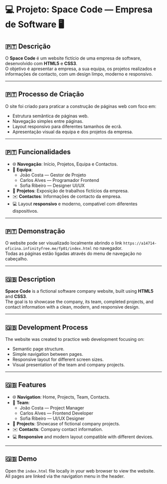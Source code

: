 # 💻 Projeto: Space Code — Empresa de Software 🖥️

## 🇵🇹 Descrição
O **Space Code** é um website fictício de uma empresa de software, desenvolvido com **HTML5** e **CSS3**.  
O objetivo é apresentar a empresa, a sua equipa, os projetos realizados e informações de contacto, com um design limpo, moderno e responsivo.

---

## 🇵🇹 Processo de Criação
O site foi criado para praticar a construção de páginas web com foco em:

- Estrutura semântica de páginas web.
- Navegação simples entre páginas.
- Layout responsivo para diferentes tamanhos de ecrã.
- Apresentação visual da equipa e dos projetos da empresa.

---

## 🇵🇹 Funcionalidades

- 🌐 **Navegação**: Início, Projetos, Equipa e Contactos.  
- 👥 **Equipa**:
  - João Costa — Gestor de Projeto  
  - Carlos Alves — Programador Frontend  
  - Sofia Ribeiro — Designer UI/UX  
- 📂 **Projetos**: Exposição de trabalhos fictícios da empresa.  
- ✉️ **Contactos**: Informações de contacto da empresa.  
- 💻 Layout **responsivo** e moderno, compatível com diferentes dispositivos.  

---

## 🇵🇹 Demonstração
O website pode ser visualizado localmente abrindo o link `https://a14714-oficina.infinityfree.me/fp01/index.html` no navegador.  
Todas as páginas estão ligadas através do menu de navegação no cabeçalho.

---

## 🇬🇧 Description
**Space Code** is a fictional software company website, built using **HTML5** and **CSS3**.  
The goal is to showcase the company, its team, completed projects, and contact information with a clean, modern, and responsive design.

---

## 🇬🇧 Development Process
The website was created to practice web development focusing on:

- Semantic page structure.
- Simple navigation between pages.
- Responsive layout for different screen sizes.
- Visual presentation of the team and company projects.

---

## 🇬🇧 Features

- 🌐 **Navigation**: Home, Projects, Team, Contacts.  
- 👥 **Team**:
  - João Costa — Project Manager  
  - Carlos Alves — Frontend Developer  
  - Sofia Ribeiro — UI/UX Designer  
- 📂 **Projects**: Showcase of fictional company projects.  
- ✉️ **Contacts**: Company contact information.  
- 💻 **Responsive** and modern layout compatible with different devices.  

---

## 🇬🇧 Demo
Open the `index.html` file locally in your web browser to view the website.  
All pages are linked via the navigation menu in the header.
